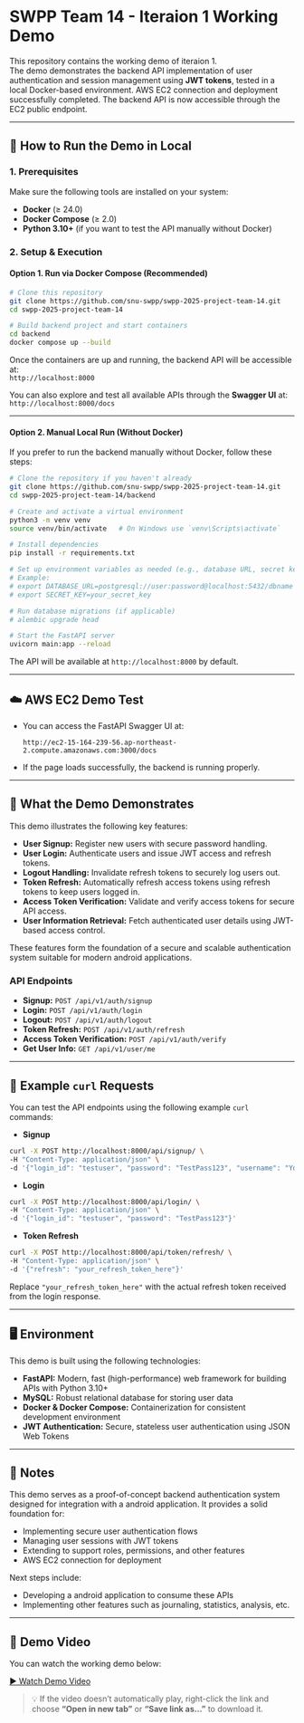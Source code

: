 # SWPP Team 14 - Iteraion 1 Working Demo

This repository contains the working demo of iteraion 1.  
The demo demonstrates the backend API implementation of user authentication and session management using **JWT tokens**, tested in a local Docker-based environment. AWS EC2 connection and deployment successfully completed. The backend API is now accessible through the EC2 public endpoint.

---

## 🚀 How to Run the Demo in Local

### 1. Prerequisites
Make sure the following tools are installed on your system:
- **Docker** (≥ 24.0)
- **Docker Compose** (≥ 2.0)
- **Python 3.10+** (if you want to test the API manually without Docker)

### 2. Setup & Execution

#### Option 1. Run via Docker Compose (Recommended)
```bash
# Clone this repository
git clone https://github.com/snu-swpp/swpp-2025-project-team-14.git
cd swpp-2025-project-team-14

# Build backend project and start containers
cd backend
docker compose up --build
```
Once the containers are up and running, the backend API will be accessible at:  
`http://localhost:8000`

You can also explore and test all available APIs through the **Swagger UI** at:  
`http://localhost:8000/docs`

---

#### Option 2. Manual Local Run (Without Docker)

If you prefer to run the backend manually without Docker, follow these steps:

```bash
# Clone the repository if you haven't already
git clone https://github.com/snu-swpp/swpp-2025-project-team-14.git
cd swpp-2025-project-team-14/backend

# Create and activate a virtual environment
python3 -m venv venv
source venv/bin/activate   # On Windows use `venv\Scripts\activate`

# Install dependencies
pip install -r requirements.txt

# Set up environment variables as needed (e.g., database URL, secret keys)
# Example:
# export DATABASE_URL=postgresql://user:password@localhost:5432/dbname
# export SECRET_KEY=your_secret_key

# Run database migrations (if applicable)
# alembic upgrade head

# Start the FastAPI server
uvicorn main:app --reload
```
The API will be available at `http://localhost:8000` by default.


---

## ☁️ AWS EC2 Demo Test

- You can access the FastAPI Swagger UI at:
  ```
  http://ec2-15-164-239-56.ap-northeast-2.compute.amazonaws.com:3000/docs
  ```
- If the page loads successfully, the backend is running properly.

---

## 🧩 What the Demo Demonstrates

This demo illustrates the following key features:

- **User Signup:** Register new users with secure password handling.
- **User Login:** Authenticate users and issue JWT access and refresh tokens.
- **Logout Handling:** Invalidate refresh tokens to securely log users out.
- **Token Refresh:** Automatically refresh access tokens using refresh tokens to keep users logged in.
- **Access Token Verification:** Validate and verify access tokens for secure API access.
- **User Information Retrieval:** Fetch authenticated user details using JWT-based access control.

These features form the foundation of a secure and scalable authentication system suitable for modern android applications.

### API Endpoints

- **Signup:** `POST /api/v1/auth/signup`
- **Login:** `POST /api/v1/auth/login`
- **Logout:** `POST /api/v1/auth/logout`
- **Token Refresh:** `POST /api/v1/auth/refresh`
- **Access Token Verification:** `POST /api/v1/auth/verify`
- **Get User Info:** `GET /api/v1/user/me`

---

## 🔧 Example `curl` Requests

You can test the API endpoints using the following example `curl` commands:

- **Signup**
```bash
curl -X POST http://localhost:8000/api/signup/ \
-H "Content-Type: application/json" \
-d '{"login_id": "testuser", "password": "TestPass123", "username": "YourUserName"}'
```

- **Login**
```bash
curl -X POST http://localhost:8000/api/login/ \
-H "Content-Type: application/json" \
-d '{"login_id": "testuser", "password": "TestPass123"}'
```

- **Token Refresh**
```bash
curl -X POST http://localhost:8000/api/token/refresh/ \
-H "Content-Type: application/json" \
-d '{"refresh": "your_refresh_token_here"}'
```

Replace `"your_refresh_token_here"` with the actual refresh token received from the login response.

---

## 🖥️ Environment

This demo is built using the following technologies:

- **FastAPI:** Modern, fast (high-performance) web framework for building APIs with Python 3.10+
- **MySQL:** Robust relational database for storing user data
- **Docker & Docker Compose:** Containerization for consistent development environment
- **JWT Authentication:** Secure, stateless user authentication using JSON Web Tokens

---

## 📜 Notes

This demo serves as a proof-of-concept backend authentication system designed for integration with a android application. It provides a solid foundation for:

- Implementing secure user authentication flows
- Managing user sessions with JWT tokens
- Extending to support roles, permissions, and other features
- AWS EC2 connection for deployment

Next steps include:

- Developing a android application to consume these APIs
- Implementing other features such as journaling, statistics, analysis, etc.

---

## 🎥 Demo Video

You can watch the working demo below:

[▶️ Watch Demo Video](https://drive.google.com/file/d/1vJGqscMJYm-uEAbtdYoyFN1dOe79f0LJ/view?usp=share_link)

> 💡 If the video doesn’t automatically play, right-click the link and choose **“Open in new tab”** or **“Save link as…”** to download it.
